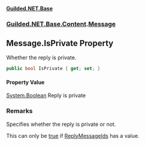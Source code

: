 
#### [Guilded.NET.Base](Guilded_NET_Base 'Guilded_NET_Base')
### [Guilded.NET.Base.Content](Guilded_NET_Base#Guilded_NET_Base_Content 'Guilded.NET.Base.Content').[Message](Message 'Guilded.NET.Base.Content.Message')
## Message.IsPrivate Property
Whether the reply is private.  
```csharp
public bool IsPrivate { get; set; }
```

#### Property Value
[System.Boolean](https://docs.microsoft.com/en-us/dotnet/api/System.Boolean 'System.Boolean')
Reply is private
### Remarks
Specifies whether the reply is private or not.



This can only be [true](https://docs.microsoft.com/en-us/dotnet/csharp/language-reference/builtin-types/bool 'https://docs.microsoft.com/en-us/dotnet/csharp/language-reference/builtin-types/bool') if [ReplyMessageIds](Message_ReplyMessageIds 'Guilded.NET.Base.Content.Message.ReplyMessageIds') has a value.
